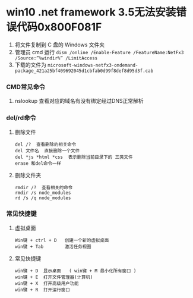 # win10 .net framework 3.5无法安装错误代码0x800F081F

1. 将文件复制到 C 盘的 Windows 文件夹
2. 管理员 cmd 运行 `dism /online /Enable-Feature /FeatureName:NetFx3 /Source:”%windir%” /LimitAccess`
3. 下载的文件为 `microsoft-windows-netfx3-ondemand-package_421a25bf409692045d1cbfab0d99f8def8d95d3f.cab`



### CMD常见命令

1. nslookup 查看对应的域名有没有绑定经过DNS正常解析



### del/rd命令

1. 删除文件

   ```
   del /?  查看删除的相关命令
   del 文件名  直接删除一个文件
   del *js *html *css  表示删除当前目录下的 三类文件
   erase 和del命令一样
   ```

   

2. 删除文件夹

   ```
   rmdir /?  查看相关的命令
   rmdir /s node_modules
   rd /s /q node_modules
   ```




### 常见快捷键

1. 虚拟桌面

   ```
   Win键 + ctrl + D   创建一个新的虚拟桌面
   win键 + Tab        激活任务视图
   ```

2. 常见快捷键

   ```
   win键 + D  显示桌面   ( win键 + M 最小化所有窗口 )
   win键 + E  打开文件管理器(计算机)
   win键 + X  打开高级用户功能
   win键 + R  打开运行窗口
   ```

   